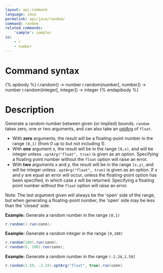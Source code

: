 ```yaml
---
layout: api-command
language: Java
permalink: api/java/random/
command: random
related_commands:
    'sample': sample/
io:
    - r
    - number
---
```


# Command syntax #

{% apibody %}
r.random() &rarr; number
r.random(number[, number]) &rarr; number
r.random(integer[, integer]) &rarr; integer
{% endapibody %}

# Description #

Generate a random number between given (or implied) bounds. `random` takes zero, one or two arguments, and can also take an [optArg](/api/java/optarg) of `float`.

- With __zero__ arguments, the result will be a floating-point number in the range `[0,1)` (from 0 up to but not including 1).
- With __one__ argument _x,_ the result will be in the range `[0,x)`, and will be integer unless `.optArg("float", true)` is given as an option. Specifying a floating point number without the `float` option will raise an error.
- With __two__ arguments _x_ and _y,_ the result will be in the range `[x,y)`, and will be integer unless `.optArg("float", true)` is given as an option.  If _x_ and _y_ are equal an error will occur, unless the floating-point option has been specified, in which case _x_ will be returned. Specifying a floating point number without the `float` option will raise an error.

Note: The last argument given will always be the 'open' side of the range, but when generating a floating-point number, the 'open' side may be less than the 'closed' side.

__Example:__ Generate a random number in the range `[0,1)`

```java
r.random().run(conn);
```


__Example:__ Generate a random integer in the range `[0,100)`

```java
r.random(100).run(conn);
r.random(0, 100).run(conn);
```


__Example:__ Generate a random number in the range `(-2.24,1.59]`

```java
r.random(1.59, -2.24).optArg("float", true).run(conn)
```


